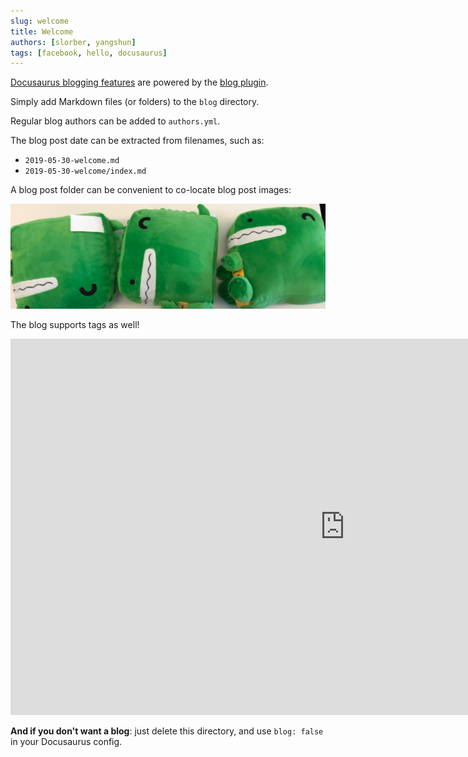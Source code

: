 ```yaml
---
slug: welcome
title: Welcome
authors: [slorber, yangshun]
tags: [facebook, hello, docusaurus]
---
```


[Docusaurus blogging features](https://docusaurus.io/docs/blog) are powered by the [blog plugin](https://docusaurus.io/docs/api/plugins/@docusaurus/plugin-content-blog).

Simply add Markdown files (or folders) to the `blog` directory.

Regular blog authors can be added to `authors.yml`.

The blog post date can be extracted from filenames, such as:

- `2019-05-30-welcome.md`
- `2019-05-30-welcome/index.md`

A blog post folder can be convenient to co-locate blog post images:

![Docusaurus Plushie](./docusaurus-plushie-banner.jpeg)

The blog supports tags as well!
<iframe width="1070" height="602" src="https://www.youtube.com/embed/M7XlIe8hhPk" title="Introducing LAMM" frameborder="0" allow="accelerometer; autoplay; clipboard-write; encrypted-media; gyroscope; picture-in-picture; web-share" allowfullscreen></iframe>

**And if you don't want a blog**: just delete this directory, and use `blog: false` in your Docusaurus config.
